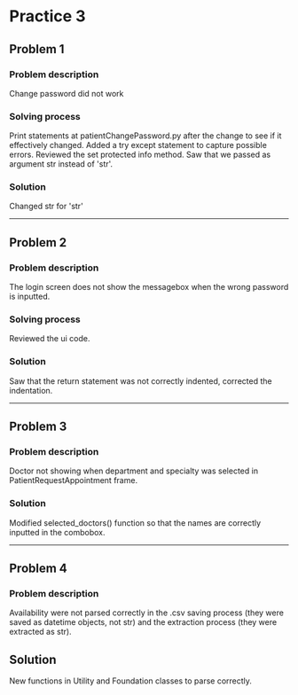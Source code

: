 # Practice 3

## Problem 1

### Problem description

Change password did not work

### Solving process

Print statements at patientChangePassword.py after the change to see if it effectively changed.
Added a try except statement to capture possible errors.
Reviewed the set protected info method.
Saw that we passed as argument str instead of 'str'.

### Solution

Changed str for 'str'

---

## Problem 2

### Problem description

The login screen does not show the messagebox when the wrong password is inputted.

### Solving process

Reviewed the ui code.

### Solution

Saw that the return statement was not correctly indented, corrected the indentation.

---

## Problem 3

### Problem description

Doctor not showing when department and specialty was selected in PatientRequestAppointment frame.

### Solution

Modified selected_doctors() function so that the names are correctly inputted in the combobox.

---

## Problem 4

### Problem description

Availability were not parsed correctly in the .csv saving process (they were saved as datetime objects, not str) and the extraction process (they were extracted as str).

## Solution

New functions in Utility and Foundation classes to parse correctly.